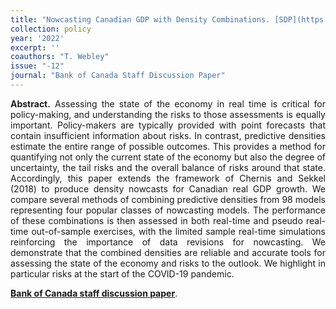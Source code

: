 ```yaml
---
title: "Nowcasting Canadian GDP with Density Combinations. [SDP](https://www.bankofcanada.ca/2022/05/staff-discussion-paper-2022-12/)"
collection: policy
year: '2022' 
excerpt: ''
coauthors: "T. Webley"
issue: "-12"
journal: "Bank of Canada Staff Discussion Paper"
---
```

<p align="justify"> <b>Abstract.</b> Assessing the state of the economy in real time is critical for policy-making, and understanding the risks to those assessments is equally important. Policy-makers are typically provided with point forecasts that contain insufficient information about risks. In contrast, predictive densities estimate the entire range of possible outcomes. This provides a method for quantifying not only the current state of the economy but also the degree of uncertainty, the tail risks and the overall balance of risks around that state. Accordingly, this paper extends the framework of Chernis and Sekkel (2018) to produce density nowcasts for Canadian real GDP growth. We compare several methods of combining predictive densities from 98 models representing four popular classes of nowcasting models. The performance of these combinations is then assessed in both real-time and pseudo real-time out-of-sample exercises, with the limited sample real-time simulations reinforcing the importance of data revisions for nowcasting. We demonstrate that the combined densities are reliable and accurate tools for assessing the state of the economy and risks to the outlook. We highlight in particular risks at the start of the COVID-19 pandemic.
</p>

[**Bank of Canada staff discussion paper**](https://www.bankofcanada.ca/2022/05/staff-discussion-paper-2022-12/).


